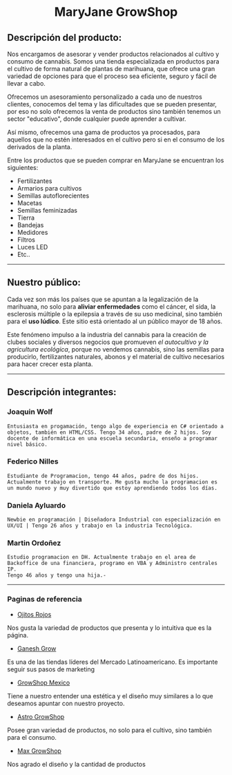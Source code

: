 <!-- Markdown -->
<!-- https://markdown.es/ -->
<!-- Nombres
Descripcion de la Pagina
Paginas que usamos de modelo (minimo4) que tomamos de cada pagina y porque -->
<!-- información del proyecto.
A quien apunta de que se trata, integrantes, como se configura si alguien lo instala
readme "express" en github/expressjs/express -->
<!-- Grupo en Discord https://discord.gg/x2EUr3MXYk -->


# <center>   **MaryJane GrowShop** </center>


<!-- Entregable: Crear archivo README.md en el repositiorio con:
● Una breve descripción de la oferta de productos y/o servicios ofrecidos por su
sitio. También agregar una breve descripción del público al que apunta el sitio.
● Una breve descripción de los integrantes del equipo. -->

## Descripción del producto: 

Nos encargamos de asesorar y vender productos relacionados al cultivo y consumo de cannabis. Somos una tienda especializada en productos para el cultivo de forma natural de plantas de marihuana, que ofrece una gran variedad de opciones para que el proceso sea eficiente, seguro y fácil de llevar a cabo. 

Ofrecemos un asesoramiento personalizado a cada uno de nuestros clientes, conocemos del tema y las dificultades que se pueden presentar, por eso no solo ofrecemos la venta de productos sino también tenemos un sector "educativo", donde cualquier puede aprender a cultivar.

Así mismo, ofrecemos una gama de productos ya procesados, para aquellos que no estén interesados ​​en el cultivo pero si en el consumo de los derivados de la planta.


Entre los productos que se pueden comprar en MaryJane se encuentran los siguientes: 
- Fertilizantes
- Armarios para cultivos
- Semillas autoflorecientes
- Macetas
- Semillas feminizadas
- Tierra
- Bandejas
- Medidores
- Filtros
- Luces LED
- Etc..
***

## Nuestro público:


Cada vez son más los países que se apuntan a la legalización de la marihuana, no solo para **aliviar enfermedades** como el cáncer, el sida, la esclerosis múltiple o la epilepsia a través de su uso medicinal, sino también para el **uso lúdico**. Este sitio está orientado al un público mayor de 18 años.

Este fenómeno impulso a la industria del cannabis para la creación de clubes sociales y diversos negocios que promueven _el autocultivo y la agricultura ecológica_, porque no vendemos cannabis, sino las semillas para producirlo, fertilizantes naturales, abonos y el material de cultivo necesarios para hacer crecer esta planta. 

***

## Descripción integrantes:   


###   Joaquin Wolf 

    Entusiasta en progamación, tengo algo de experiencia en C# orientado a objetos, también en HTML/CSS. Tengo 34 años, padre de 2 hijos. Soy docente de informática en una escuela secundaria, enseño a programar nivel básico.

###   Federico Nilles

    Estudiante de Programacion, tengo 44 años, padre de dos hijos. Actualmente trabajo en transporte. Me gusta mucho la programacion es un mundo nuevo y muy divertido que estoy aprendiendo todos los días.

###   Daniela Ayluardo 

    Newbie en programación | Diseñadora Industrial con especialización en UX/UI | Tengo 26 años y trabajo en la industria Tecnológica.

###   Martin Ordoñez   

    Estudio programacion en DH. Actualmente trabajo en el area de Backoffice de una financiera, programo en VBA y Administro centrales IP.
    Tengo 46 años y tengo una hija.-

***
### Paginas de referencia

* [Ojitos Rojos](https://www.ojitosrojos.com)

Nos gusta la variedad de productos que presenta y lo intuitiva que es la página.


* [Ganesh Grow](https://growshopganesh.com)

Es una de las tiendas líderes del Mercado Latinoamericano.  Es importante seguir sus pasos de marketing 

* [GrowShop Mexico](https://growshopmexico.com)

Tiene a nuestro entender una estética y el diseño muy similares a lo que deseamos apuntar con nuestro proyecto.

* [Astro GrowShop](https://astrogrowshop.cl/)

Posee gran variedad de productos, no solo para el cultivo, sino también para el consumo. 

* [Max GrowShop](https://maxgrowshop.com/)

Nos agrado el diseño y la cantidad de productos


<!--

catalogo/productos

venta de cultivos indoor 
Hidroponico
semillas
fertilizantes
Kits de cultivos (todo)

Crear Usuario 
Login , Sign Up
Perfil, historial

Carrito



Pasarela


seccion de cultivos (enseñar)

-->









